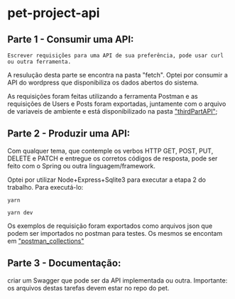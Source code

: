 # pet-project-api
## Parte 1 - Consumir uma API:

`Escrever requisições para uma API de sua preferência, pode usar curl ou outra ferramenta.`

A resulução desta parte se encontra na pasta "fetch". Optei por consumir a API do wordpress que disponibiliza os dados abertos do sistema.

As requisições foram feitas utilizando a ferramenta Postman e as requisições de Users e Posts foram exportadas, juntamente com o arquivo de variaveis de ambiente e está disponibilizado na pasta <a href="https://github.com/tds-2022-2/pet-project-JoaoSalinas/tree/main/utils/thirdPartAPI">"thirdPartAPI"</a>;

## Parte 2 - Produzir uma API:
Com qualquer tema, que contemple os verbos HTTP GET, POST, PUT, DELETE e PATCH e entregue os corretos códigos de resposta, pode ser feito com o Spring ou outra linguagem/framework.

Optei por utilizar Node+Express+Sqlite3 para executar a etapa 2 do trabalho. Para executá-lo:

```
yarn

yarn dev
```

Os exemplos de requisição foram exportados como arquivos json que podem ser importados no postman para testes. Os mesmos se encontam em <a href="https://github.com/tds-2022-2/pet-project-JoaoSalinas/tree/main/utils/postman_collections">"postman_collections"</a>
## Parte 3 - Documentação:
 criar um Swagger que pode ser da API implementada ou outra. Importante: os arquivos destas tarefas devem estar no repo do pet.
